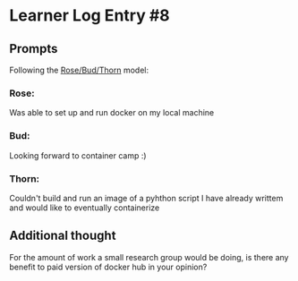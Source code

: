# Learner Log Entry #8

## Prompts
Following the [Rose/Bud/Thorn](https://www.panoramaed.com/blog/rose-bud-thorn-activity-and-worksheet#:~:text=%22Rose%2C%20Bud%2C%20Thorn%22%20is%20a%20mindful%20design%2D,day%2C%20week%2C%20or%20month.) model:

### Rose:
Was able to set up and run docker on my local machine

### Bud: 
Looking forward to container camp :)

### Thorn: 
Couldn't build and run an image of a pyhthon script I have already writtem and would like to eventually containerize

## Additional thought
For the amount of work a small research group would be doing, is there any benefit to paid version of docker hub in your opinion? 
